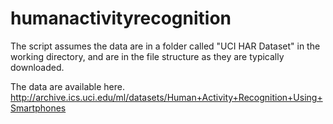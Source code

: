 # humanactivityrecognition

The script assumes the data are in a folder called "UCI HAR Dataset" in the working directory, and
are in the file structure as they are typically downloaded.

The data are available here. 
http://archive.ics.uci.edu/ml/datasets/Human+Activity+Recognition+Using+Smartphones